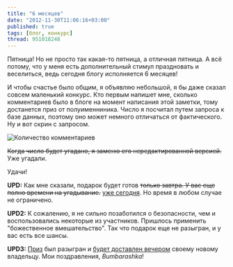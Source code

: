 ```yaml
---
title: "6 месяцев"
date: "2012-11-30T11:06:16+03:00"
published: true
tags: [блог, конкурс]
thread: 951018248
---
```


Пятница! Но не просто так какая-то пятница, а отличная пятница. А всё потому, что у меня есть дополнительный стимул
праздновать и веселиться, ведь сегодня блогу исполняется 6 месяцев!

И чтобы счастье было общим, я объявляю небольшой, я бы даже сказал совсем маленький конкурс. Кто первым напишет мне,
сколько комментариев было в блоге на момент написания этой заметки, тому достанется приз от полуименниника. Число я
посчитал путем запроса к базе данных, поэтому оно может немного отличаться от фактического. Ну и вот скрин с запросом.

![Количество комментариев](/images/screenshots/comments-count.png "Количество комментариев")

~~Когда число будет угадано, я заменю его нередактированной версией.~~ Уже угадали.

Удачи!

**UPD:** Как мне сказали, подарок будет готов ~~только завтра. У вас еще полно времени на угадывание.~~
[уже сегодня](/post/endofcompetition/). Но время в любом случае не ограничено.

**UPD2:** К сожалению, я не сильно позаботился о безопасности, чем и воспользовались некоторые из участников.
Пришлось применить "божественное вмешательство". Так что подарок еще не разыгран, и у вас есть все шансы.

**UPD3:** [Приз](/post/endofcompetition/) был разыгран и [будет доставлен вечером](/post/endofcompetition2/) своему
новому владельцу. Мои поздравления, *Bumbarashka*!
